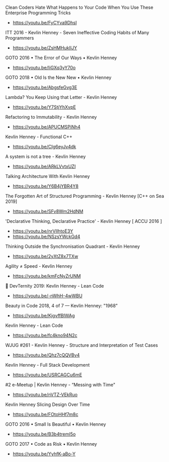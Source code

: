 Clean Coders Hate What Happens to Your Code When You Use These Enterprise Programming Tricks
* https://youtu.be/FyCYva9DhsI

ITT 2016 - Kevlin Henney - Seven Ineffective Coding Habits of Many Programmers
* https://youtu.be/ZsHMHukIlJY

GOTO 2016 • The Error of Our Ways • Kevlin Henney
* https://youtu.be/IiGXq3yY70o

GOTO 2018 • Old Is the New New • Kevlin Henney
* https://youtu.be/AbgsfeGvg3E

Lambda? You Keep Using that Letter - Kevlin Henney
* https://youtu.be/Y7StjYhXvpE

Refactoring to Immutability - Kevlin Henney
* https://youtu.be/APUCMSPiNh4

Kevlin Henney - Functional C++
* https://youtu.be/CIg6eyJv4dk

A system is not a tree - Kevlin Henney
* https://youtu.be/ARkLVvtxUZI

Talking Architecture With Kevlin Henney
* https://youtu.be/Y6B4jYBR4Y8

The Forgotten Art of Structured Programming - Kevlin Henney [C++ on Sea 2019]
* https://youtu.be/SFv8Wm2HdNM

'Declarative Thinking, Declarative Practice' - Kevlin Henney [ ACCU 2016 ]
* https://youtu.be/nrVIlhtoE3Y
* https://youtu.be/NSzsYWckGd4

Thinking Outside the Synchronisation Quadrant - Kevlin Henney
* https://youtu.be/2yXtZ8x7TXw

Agility ≠ Speed - Kevlin Henney
* https://youtu.be/kmFcNyZrUNM

🚀 DevTernity 2019: Kevlin Henney - Lean Code
* https://youtu.be/-nWhH-4wWBU

Beauty in Code 2018, 4 of 7 — Kevlin Henney: "1968"
* https://youtu.be/KjgvffBlWAg

Kevlin Henney - Lean Code
* https://youtu.be/fc4kno94N2c

WJUG #261 - Kevlin Henney - Structure and Interpretation of Test Cases
* https://youtu.be/Qhz7cQQVBv4

Kevlin Henney - Full Stack Development
* https://youtu.be/USRCAGCu6mE

#2 e-Meetup | Kevlin Henney - “Messing with Time"
* https://youtu.be/nVTZ-VEkRuo

Kevlin Henney Slicing Design Over Time
* https://youtu.be/FOtoHHf7m8c

GOTO 2016 • Small Is Beautiful • Kevlin Henney
* https://youtu.be/B3b4tremI5o

GOTO 2017 • Code as Risk • Kevlin Henney
* https://youtu.be/YyhfK-aBo-Y
